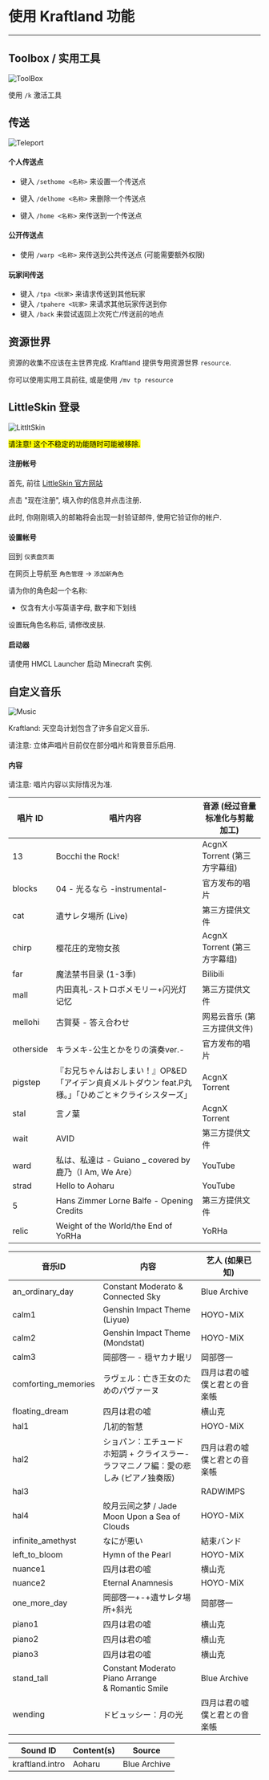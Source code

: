 # 使用 Kraftland 功能

---

## Toolbox / 实用工具

![ToolBox](img/Minecraft/toolbox.svg)

使用 `/k` 激活工具

## 传送

![Teleport](img/Minecraft/teleport.svg)

#### 个人传送点
- 键入 `/sethome <名称>` 来设置一个传送点

- 键入 `/delhome <名称>` 来删除一个传送点

- 键入 `/home <名称>` 来传送到一个传送点

#### 公开传送点
- 使用 `/warp <名称>` 来传送到公共传送点 (可能需要额外权限)

#### 玩家间传送
- 键入 `/tpa <玩家>`  来请求传送到其他玩家
- 键入 `/tpahere <玩家>` 来请求其他玩家传送到你
- 键入 `/back` 来尝试返回上次死亡/传送前的地点


## 资源世界
资源的收集不应该在主世界完成. Kraftland 提供专用资源世界 `resource`.

你可以使用实用工具前往, 或是使用 `/mv tp resource`

## LittleSkin 登录

![LittltSkin](img/Minecraft/littleskin.svg)

<mark>请注意! 这个不稳定的功能随时可能被移除.</mark>

#### 注册帐号

首先, 前往 [LittleSkin 官方网站](https://littleskin.cn)

点击 "现在注册", 填入你的信息并点击注册.

此时, 你刚刚填入的邮箱将会出现一封验证邮件, 使用它验证你的帐户.

#### 设置帐号
回到 `仪表盘页面`

在网页上导航至 `角色管理` -> `添加新角色`

请为你的角色起一个名称:

- 仅含有大小写英语字母, 数字和下划线

设置玩角色名称后, 请修改皮肤.

#### 启动器
请使用 HMCL Launcher 启动 Minecraft 实例.

## 自定义音乐

![Music](img/Minecraft/music.svg)

Kraftland: 天空岛计划包含了许多自定义音乐.

请注意: 立体声唱片目前仅在部分唱片和背景音乐启用.

#### 内容

请注意: 唱片内容以实际情况为准.

| 唱片 ID     | 唱片内容                                                      | 音源 (经过音量标准化与剪裁加工)      |
| --------- | --------------------------------------------------------- | ---------------------- |
| 13        | Bocchi the Rock!                                          | AcgnX Torrent (第三方字幕组) |
| blocks    | 04 - 光るなら -instrumental-                                  | 官方发布的唱片                |
| cat       | 遺サレタ場所 (Live)                                             | 第三方提供文件                |
| chirp     | 樱花庄的宠物女孩                                                  | AcgnX Torrent (第三方字幕组) |
| far       | 魔法禁书目录 (1-3季)                                             | Bilibili               |
| mall      | 内田真礼-ストロボメモリー+闪光灯记忆                                       | 第三方提供文件                |
| mellohi   | 古賀葵 - 答え合わせ                                               | 网易云音乐 (第三方提供文件)        |
| otherside | キラメキ-公生とかをりの演奏ver.-                                       | 官方发布的唱片                |
| pigstep   | 『お兄ちゃんはおしまい！』OP&ED「アイデン貞貞メルトダウン feat.P丸様。」「ひめごと＊クライシスターズ」 | AcgnX Torrent          |
| stal      | 言ノ葉                                                       | AcgnX Torrent          |
| wait      | AVID                                                      | 第三方提供文件                |
| ward      | 私は、私達は - Guiano _ covered by 鹿乃（I Am, We Are）             | YouTube                |
| strad     | Hello to Aoharu                                           | YouTube                |
| 5         | Hans Zimmer Lorne Balfe - Opening Credits                 | 第三方提供文件                |
| relic     | Weight of the World/the End of YoRHa                      | YoRHa                  |

| 音乐ID                | 内容                                               | 艺人 (如果已知)       |
| ------------------- | ------------------------------------------------ | --------------- |
| an_ordinary_day     | Constant Moderato & Connected Sky                | Blue Archive    |
| calm1               | Genshin Impact Theme (Liyue)                     | HOYO-MiX        |
| calm2               | Genshin Impact Theme (Mondstat)                  | HOYO-MiX        |
| calm3               | 岡部啓一 - 穏ヤカナ眠リ                                    | 岡部啓一            |
| comforting_memories | ラヴェル：亡き王女のためのパヴァーヌ                               | 四月は君の嘘 僕と君との音楽帳 |
| floating_dream      | 四月は君の嘘                                           | 横山克             |
| hal1                | 几初的智慧                                            | HOYO-MiX        |
| hal2                | ショパン：エチュード ホ短調 + クライスラー-ラフマニノフ編：愛の悲しみ (ピアノ独奏版)   | 四月は君の嘘 僕と君との音楽帳 |
| hal3                |                                                  | RADWIMPS        |
| hal4                | 皎月云间之梦 / Jade Moon Upon a Sea of Clouds          | HOYO-MiX        |
| infinite_amethyst   | なにが悪い                                            | 結束バンド           |
| left_to_bloom       | Hymn of the Pearl                                | HOYO-MiX        |
| nuance1             | 四月は君の嘘                                           | 横山克             |
| nuance2             | Eternal Anamnesis                                | HOYO-MiX        |
| one_more_day        | 岡部啓一+-+遺サレタ場所+斜光                                 | 岡部啓一            |
| piano1              | 四月は君の嘘                                           | 横山克             |
| piano2              | 四月は君の嘘                                           | 横山克             |
| piano3              | 四月は君の嘘                                           | 横山克             |
| stand_tall          | Constant Moderato Piano Arrange & Romantic Smile | Blue Archive    |
| wending             | ドビュッシー：月の光                                       | 四月は君の嘘 僕と君との音楽帳 |

| Sound ID        | Content(s) | Source       |
| --------------- | ---------- | ------------ |
| kraftland.intro | Aoharu     | Blue Archive |
